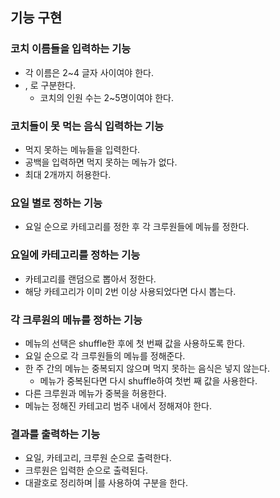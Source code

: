 ## 기능 구현

### 코치 이름들을 입력하는 기능

- 각 이름은 2~4 글자 사이여야 한다.
- , 로 구분한다.
  - 코치의 인원 수는 2~5명이여야 한다.

### 코치들이 못 먹는 음식 입력하는 기능

- 먹지 못하는 메뉴들을 입력한다.
- 공백을 입력하면 먹지 못하는 메뉴가 없다.
- 최대 2개까지 허용한다.

### 요일 별로 정하는 기능

- 요일 순으로 카테고리를 정한 후 각 크루원들에 메뉴를 정한다.

### 요일에 카테고리를 정하는 기능

- 카테고리를 랜덤으로 뽑아서 정한다.
- 해당 카테고리가 이미 2번 이상 사용되었다면 다시 뽑는다.

### 각 크루원의 메뉴를 정하는 기능

- 메뉴의 선택은 shuffle한 후에 첫 번째 값을 사용하도록 한다.
- 요일 순으로 각 크루원들의 메뉴를 정해준다.
- 한 주 간의 메뉴는 중복되지 않으며 먹지 못하는 음식은 넣지 않는다.
  - 메뉴가 중복된다면 다시 shuffle하여 첫번 째 값을 사용한다.
- 다른 크루원과 메뉴가 중복을 허용한다.
- 메뉴는 정해진 카테고리 범주 내에서 정해져야 한다.

### 결과를 출력하는 기능

- 요일, 카테고리, 크루원 순으로 출력한다.
- 크루원은 입력한 순으로 출력된다.
- 대괄호로 정리하며 |를 사용하여 구분을 한다.